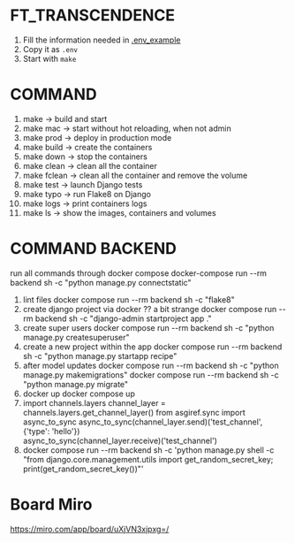 # FT_TRANSCENDENCE
1. Fill the information needed in [.env_example](.env_example)
2. Copy it as `.env`
3. Start with `make`

# COMMAND 
1. make         -> build and start
2. make mac     -> start without hot reloading, when not admin
3. make prod    -> deploy in production mode
4. make build   -> create the containers
5. make down    -> stop the containers
6. make clean   -> clean all the container
7. make fclean  -> clean all the container and remove the volume
8. make test    -> launch Django tests
9. make typo    -> run Flake8 on Django
10. make logs    -> print containers logs
11. make ls     -> show the images, containers and volumes

# COMMAND BACKEND
run all commands through docker compose docker-compose run --rm backend sh -c "python manage.py connectstatic"

1. lint files docker compose run --rm backend sh -c "flake8"
3. create django project via docker ?? a bit strange docker compose run --rm backend sh -c "django-admin startproject app ."
4. create super users docker compose run --rm backend sh -c "python manage.py createsuperuser"
5. create a new project within the app docker compose run --rm backend sh -c "python manage.py startapp recipe"
6. after model updates docker compose run --rm backend sh -c "python manage.py makemigrations" docker compose run --rm backend sh -c "python manage.py migrate"
7. docker up docker compose up
8. import channels.layers channel_layer = channels.layers.get_channel_layer() from asgiref.sync import async_to_sync async_to_sync(channel_layer.send)('test_channel', {'type': 'hello'})     
   async_to_sync(channel_layer.receive)('test_channel')
9. docker compose run --rm backend sh -c 'python manage.py shell -c "from django.core.management.utils import get_random_secret_key; print(get_random_secret_key())"'

# Board Miro
https://miro.com/app/board/uXjVN3xjpxg=/
